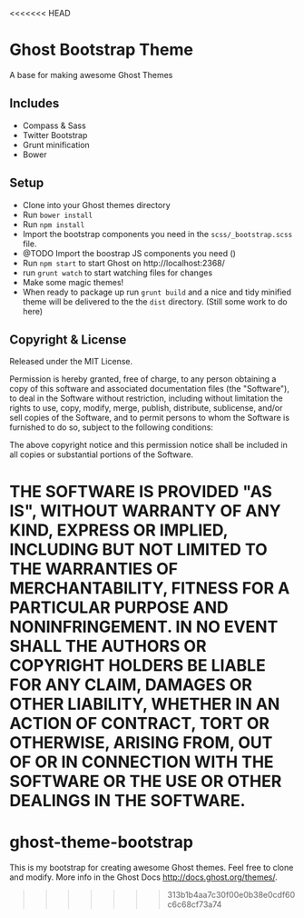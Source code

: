 <<<<<<< HEAD
# Ghost Bootstrap Theme

A base for making awesome Ghost Themes

## Includes

* Compass & Sass
* Twitter Bootstrap
* Grunt minification
* Bower

## Setup

* Clone into your Ghost themes directory
* Run `bower install`
* Run `npm install`
* Import the bootstrap components you need in the `scss/_bootstrap.scss` file.
* @TODO Import the boostrap JS components you need ()
* Run `npm start` to start Ghost on http://localhost:2368/
* run `grunt watch` to start watching files for changes
* Make some magic themes!
* When ready to package up run `grunt build` and a nice and tidy minified theme will be delivered to the the `dist` directory. (Still some work to do here)

## Copyright & License

Released under the MIT License.

Permission is hereby granted, free of charge, to any person obtaining a copy of this software and associated documentation files (the "Software"), to deal in the Software without restriction, including without limitation the rights to use, copy, modify, merge, publish, distribute, sublicense, and/or sell copies of the Software, and to permit persons to whom the Software is furnished to do so, subject to the following conditions:

The above copyright notice and this permission notice shall be included in all copies or substantial portions of the Software.

THE SOFTWARE IS PROVIDED "AS IS", WITHOUT WARRANTY OF ANY KIND, EXPRESS OR IMPLIED, INCLUDING BUT NOT LIMITED TO THE WARRANTIES OF MERCHANTABILITY, FITNESS FOR A PARTICULAR PURPOSE AND
NONINFRINGEMENT. IN NO EVENT SHALL THE AUTHORS OR COPYRIGHT HOLDERS BE LIABLE FOR ANY CLAIM, DAMAGES OR OTHER LIABILITY, WHETHER IN AN ACTION OF CONTRACT, TORT OR OTHERWISE, ARISING FROM, OUT OF OR IN CONNECTION WITH THE SOFTWARE OR THE USE OR OTHER DEALINGS IN THE SOFTWARE.
=======
ghost-theme-bootstrap
=====================

This is my bootstrap for creating awesome Ghost themes. Feel free to clone and modify. More info in the Ghost Docs http://docs.ghost.org/themes/.
>>>>>>> 313b1b4aa7c30f00e0b38e0cdf60c6c68cf73a74
